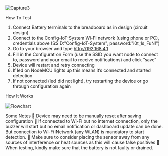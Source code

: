 
![Capture3](https://github.com/user-attachments/assets/030f977b-37d4-4033-9435-96efa15aa4c3)


How To Test
1)	Connect Battery terminals to the breadboard as in design (circuit design)
2)	Connect to the Config-IoT-System Wi-Fi network (using phone or PC), credentials above (SSID:"Config-IoT-System", password:"i0t_1s_FuN!")
3)	Go to your browser and type http://192.168.4.1 
4)	Fill in the Configuration Form (use the SSID you want node to connect to, password and your email to receive notifications) and click “save”
5)	Device will restart and retry connecting 
6)	If led on NodeMCU lights up this means it’s connected and started detection
7)	If not connected (led did not light), try restarting the device or go through configuration again


How It Works

![Flowchart](https://github.com/user-attachments/assets/c3a76ccc-593f-4268-b75c-370ec99a97ea)

Some Notes
 Device may need to be manually reset after saving configuration
 If connected to Wi-Fi but no internet connection, only the buzzer will start but no email
notification or dashboard update can be done. But connection to Wi-Fi Network (any
WLAN) is mandatory to start detection.
 Make sure to consider placing the sensor away from any sources of interference or heat
sources as this will cause false positives
 When testing, kindly make sure that the battery is not faulty or drained.

